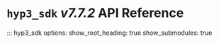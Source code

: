# `hyp3_sdk` *v7.7.2* API Reference

::: hyp3_sdk
    options:
        show_root_heading: true
        show_submodules: true

